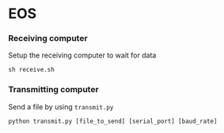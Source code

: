 # EOS

### Receiving computer
Setup the receiving computer to wait for data
```shell
sh receive.sh
```

### Transmitting computer
Send a file by using `transmit.py`

```shell
python transmit.py [file_to_send] [serial_port] [baud_rate]
```

